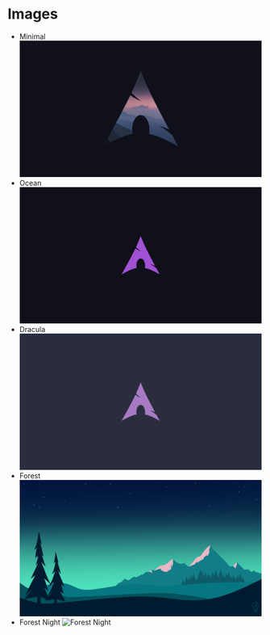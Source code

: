 # Images

- Minimal
  ![Minimal](./img/minimal.png)
- Ocean
  ![Ocean](./img/ocean.png)
- Dracula
  ![Dracula](./img/dracula.png)
- Forest
  ![Forest](./img/forest.jpg)
- Forest Night
  ![Forest Night](./img/forestnight.png)
